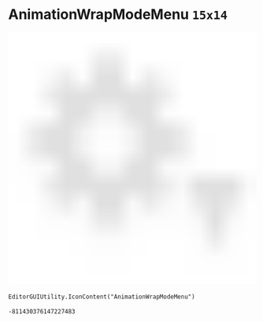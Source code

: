 # AnimationWrapModeMenu `15x14`
<img src="/img/AnimationWrapModeMenu.png" width=512 height=512>

``` CSharp
EditorGUIUtility.IconContent("AnimationWrapModeMenu")
```
```
-811430376147227483
```
